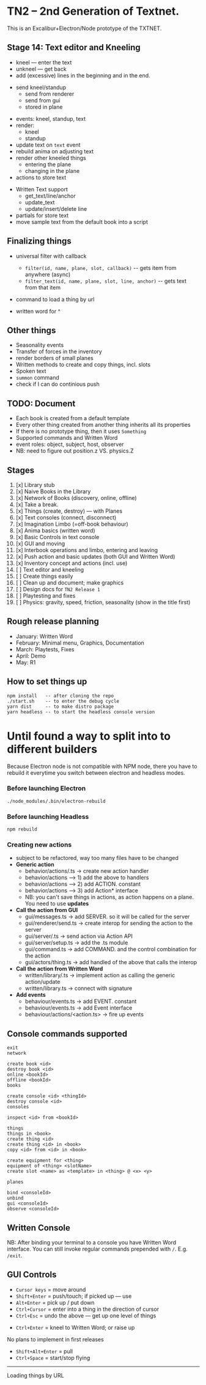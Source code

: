 # TN2 – 2nd Generation of Textnet.

This is an Excalibur+Electron/Node prototype of the TXTNET.

## Stage 14: Text editor and Kneeling
+ kneel — enter the text
+ unkneel — get back
+ add (excessive) lines in the beginning and in the end.
- send kneel/standup
    + send from renderer
    + send from gui
    + stored in plane
+ events: kneel, standup, text
+ render:
    + kneel
    + standup
+ update text on `text` event
+ rebuild anima on adjusting text
+ render other kneeled things
    + entering the plane
    + changing in the plane
+ actions to store text 
- Written Text support
    + get_text/line/anchor
    + update_text
    - update/insert/delete line
- partials for store text
- move sample text from the default book into a script




## Finalizing things
- universal filter with callback
    - `filter(id, name, plane, slot, callback)` -- gets item from anywhere (async)
    - `filter_text(id, name, plane, slot, line, anchor)` -- gets text from that item

- command to load a thing by url
- written word for ^



## Other things
- Seasonality events
- Transfer of forces in the inventory
- render borders of small planes
- Written methods to create and copy things, incl. slots
- Spoken text
- `summon` command
- check if I can do continious push 


## TODO: Document
- Each book is created from a default template
- Every other thing created from another thing inherits all its properties
- If there is no prototype thing, then it uses `Something`
- Supported commands and Written Word
- event roles: object, subject, host, observer
- NB: need to figure out position.z VS. physics.Z

## Stages
1. [x] Library stub
2. [x] Naive Books in the Library
3. [x] Network of Books (discovery, online, offline)
4. [x] Take a break.
5. [x] Things (create, destroy) — with Planes
6. [x] Text consoles (connect, disconnect)
7. [x] Imagination Limbo (=off-book behaviour)
8. [x] Anima basics (written word)
9. [x] Basic Controls in text console
10. [x] GUI and moving
11. [x] Interbook operations and limbo, entering and leaving
12. [x] Push action and basic updates (both GUI and Written Word)
13. [x] Inventory concept and actions (incl. use)
14. [ ] Text editor and kneeling
15. [ ] Create things easily
16. [ ] Clean up and document; make graphics
17. [ ] Design docs for `TN2 Release 1`
18. [ ] Playtesting and fixes
19. [ ] Physics: gravity, speed, friction, seasonality (show in the title first)

## Rough release planning
- January: Written Word
- February: Minimal menu, Graphics, Documentation
- March: Playtests, Fixes
- April: Demo
- May: R1


## How to set things up
    npm install   -- after cloning the repo
    ./start.sh    -- to enter the debug cycle
    yarn dist     -- to make distro package
    yarn headless -- to start the headless console version

# Until found a way to split into to different builders
Because Electron node is not compatible with NPM node, there you have to rebuild it everytime you switch between electron and headless modes.

### Before launching Electron
    ./node_modules/.bin/electron-rebuild
### Before launching Headless
    npm rebuild

### Creating new actions
- subject to be refactored, way too many files have to be changed
- **Generic action**
    - behavior/actions/<action>.ts -> create new action handler
    - behavior/actions —> 1) add the above to handlers
    - behavior/actions —> 2) add ACTION.<action> constant
    - behavior/actions —> 3) add Action* interface
    - NB: you can't save things in actions, as action happens on a plane. You need to use **updates**
- **Call the action from GUI**
    - gui/messages.ts -> add SERVER.<action> so it will be called for the server
    - gui/renderer/send.ts -> create interop for sending the action to the server
    - gui/server/<action>.ts -> send action via Action API
    - gui/server/setup.ts -> add the <action>.ts module
    - gui/command.ts -> add COMMAND.<action> and the control combination for the action
    - gui/actors/thing.ts -> add handled of the above that calls the interop
- **Call the action from Written Word**
    - written/library/<action>.ts -> implement action as calling the generic action/update
    - written/library.ts -> connect with signature
- **Add events**
    - behaviour/events.ts -> add EVENT.<event> constant
    - behaviour/events.ts -> add Event<event> interface
    - behaviour/actions/<action.ts> -> fire up events

## Console commands supported
    exit
    network

    create book <id>
    destroy book <id>
    online <bookId>
    offline <bookId>
    books

    create console <id> <thingId>
    destroy console <id>
    consoles

    inspect <id> from <bookId>

    things
    things in <book>
    create thing <id>
    create thing <id> in <book>
    copy <id> from <id> in <book>

    create equipment for <thing>
    equipment of <thing> <slotName>
    create slot <name> as <template> in <thing> @ <x> <y>

    planes

    bind <consoleId>
    unbind
    gui <consoleId>
    observe <consoleId>

## Written Console
NB: After binding your terminal to a console you have Written Word interface.
You can still invoke regular commands prepended with `/`. E.g. `/exit`.

## GUI Controls
+ `Cursor keys` = move around
+ `Shift+Enter` = push/touch; if picked up — use
+ `Alt+Enter`   = pick up / put down
+ `Ctrl+Cursor` = enter into a thing in the direction of cursor
+ `Ctrl+Esc`    = undo the above — get up one level of things
- `Ctrl+Enter`  = kneel to Written Word; or raise up

No plans to implement in first releases

- `Shift+Alt+Enter` = pull
- `Ctrl+Space`  = start/stop flying



------------------------------------------------------------
Loading things by URL
